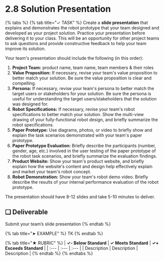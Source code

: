 # 2.8 Solution Presentation

{% tabs %}
{% tab title="✓ TASK" %}
Create a **slide presentation** that explains and demonstrates the robot prototype that your team designed and developed as your project solution. Practice your presentation before delivering it to your class. This will be an opportunity for other project teams to ask questions and provide constructive feedback to help your team improve its solution.

Your team's presentation should include the following \(in this order\):

1. **Project Team:** product name, team name, team members & their roles
2. **Value Proposition:** If necessary, revise your team's value proposition to better match your solution. Be sure the value proposition is clear and compelling.
3. **Persona:**  If necessary, revise your team's persona to better match the target users or stakeholders for your solution. Be sure the persona is useful for understanding the target users/stakeholders that the solution was designed for.
4. **Robot Specifications:** If necessary, revise your team's robot specifications to better match your solution. Show the multi-view drawing of your fully-functional robot design, and briefly summarize the robot specifications.
5. **Paper Prototype:** Use diagrams, photos, or video to briefly show and explain the task scenarios demonstrated with your team's paper prototype.
6. **Paper Prototype Evaluation:**  Briefly describe the participants \(number, gender, age, etc.\) involved in the user testing of the paper prototype of the robot task scenarios, and briefly summarize the evaluation findings.
7. **Product Website:** Show your team's product website, and briefly explain how the website's content and design help effectively explain and market your team's robot concept.
8. **Robot Demonstration:**  Show your team's robot demo video. Briefly describe the results of your internal performance evaluation of the robot prototype.

The presentation should have 8-12 slides and take 5-10 minutes to deliver.

## **❏ Deliverable**

Submit your team’s slide presentation
{% endtab %}

{% tab title="➤ EXAMPLE" %}
TK
{% endtab %}

{% tab title="★ RUBRIC" %}
| **✓- Below Standard** | **✓ Meets Standard** | **✓+ Exceeds Standard** |
| :--- | :--- | :--- |
| Description | Description | Description |
{% endtab %}
{% endtabs %}

